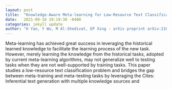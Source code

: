 ```yaml
---
layout: post
title:  "Knowledge-Aware Meta-learning for Low-Resource Text Classification"
date:   2021-09-16 19:19:30 -0400
categories: jekyll update
author: "H Yao, Y Wu, M Al-Shedivat, EP Xing - arXiv preprint arXiv:2109.04707, 2021"
---
```

Meta-learning has achieved great success in leveraging the historical learned knowledge to facilitate the learning process of the new task. However, merely learning the knowledge from the historical tasks, adopted by current meta-learning algorithms, may not generalize well to testing tasks when they are not well-supported by training tasks. This paper studies a low-resource text classification problem and bridges the gap between meta-training and meta-testing tasks by leveraging the Cites: Inferential text generation with multiple knowledge sources and